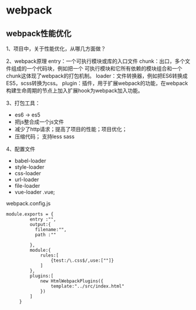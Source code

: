 # webpack

## webpack性能优化

1、项目中，关于性能优化，从哪几方面做？

2、webpack原理
entry：一个可执行模块或库的入口文件
chunk：出口，多个文件组成的一个代码块，例如把一个 可执行模块和它所有依赖的模块组合和一个chunk这体现了webpack的打包机制。
loader：文件转换器，例如把ES6转换成ES5，scss转换为css。
plugin：插件，用于扩展webpack的功能，在webpack构建生命周期的节点上加入扩展hook为webpack加入功能。

3、打包工具：

- es6 -> es5
- 把js整合成一个js文件
- 减少了http请求；提高了项目的性能；项目优化；
- 压缩代码； 支持less sass

4、配置文件

- babel-loader  
- style-loader  
- css-loader
- url-loader  
- file-loader  
- vue-loader .vue;

webpack.config.js

``` webpack
module.exports = {
         entry :"",
         output:{
           filename:"",
           path :""

         },
         module:{
             rules:[
                 {test:/\.css$/,use:[""]}
             ]
         },
         plugins:[
             new HtmlWebpackPlugins({
                 template:"../src/index.html"
             })
         ]
     }
```
